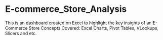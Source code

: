 # E-commerce_Store_Analysis

This is an dashboard created on Excel to highlight the key insights of an E-Commerce Store
Concepts Covered: Excel Charts, Pivot Tables, VLookups, Slicers and etc.
